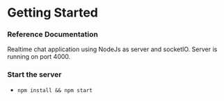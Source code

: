 # Getting Started

### Reference Documentation

Realtime chat application using NodeJs as server and socketIO.
Server is running on port 4000.

### Start the server

- `npm install && npm start`
